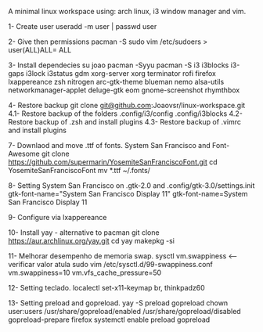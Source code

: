 A minimal linux workspace using: arch linux, i3 window manager and vim.

1- Create user
	useradd -m user | passwd user

2- Give then permissions
	pacman -S sudo
	vim /etc/sudoers > user(ALL)ALL= ALL	

3- Install dependecies
	su joao
	pacman -Syyu
	pacman -S i3 i3blocks i3-gaps i3lock i3status gdm xorg-server xorg terminator rofi firefox lxappereance zsh nitrogen arc-gtk-theme blueman nemo alsa-utils networkmanager-applet deluge-gtk eom gnome-screenshot rhymthbox

4- Restore backup
	git clone git@github.com:Joaovsr/linux-workspace.git
4.1- Restore backup of the folders .config/i3/config .config/i3blocks
4.2- Restore backup of .zsh and install plugins
4.3- Restore backup of .vimrc and install plugins

7- Downlaod and move .ttf of fonts. System San Francisco and Font-Awesome
	git clone https://github.com/supermarin/YosemiteSanFranciscoFont.git
	cd YosemiteSanFranciscoFont	
	mv *.ttf ~/.fonts/

8- Setting System San Francisco on .gtk-2.0 and .config/gtk-3.0/settings.init
	gtk-font-name="System San Francisco Display 11"
	gtk-font-name=System San Francisco Display 11

9- Configure via lxappereance

10- Install yay - alternative to pacman 
	git clone https://aur.archlinux.org/yay.git 
	cd yay
	makepkg -si

11- Melhorar desempenho de memoria swap. 
	sysctl vm.swappiness <-- verificar valor atula
	sudo vim /etc/sysctl.d/99-swappiness.conf
	vm.swappiness=10
	vm.vfs_cache_pressure=50

12- Setting teclado.
	localectl set-x11-keymap br, thinkpadz60

13- Setting preload and gopreload.
	yay -S preload gopreload
	chown user:users /usr/share/gopreload/enabled /usr/share/gopreload/disabled
	gopreload-prepare firefox 
	systemctl enable preload gopreload
